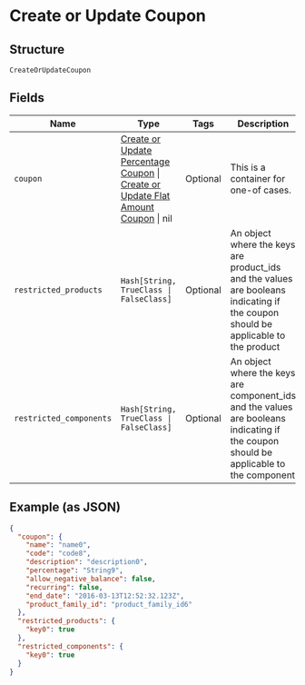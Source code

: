 
# Create or Update Coupon

## Structure

`CreateOrUpdateCoupon`

## Fields

| Name | Type | Tags | Description |
|  --- | --- | --- | --- |
| `coupon` | [Create or Update Percentage Coupon](../../doc/models/create-or-update-percentage-coupon.md) \| [Create or Update Flat Amount Coupon](../../doc/models/create-or-update-flat-amount-coupon.md) \| nil | Optional | This is a container for one-of cases. |
| `restricted_products` | `Hash[String, TrueClass \| FalseClass]` | Optional | An object where the keys are product_ids and the values are booleans indicating if the coupon should be applicable to the product |
| `restricted_components` | `Hash[String, TrueClass \| FalseClass]` | Optional | An object where the keys are component_ids and the values are booleans indicating if the coupon should be applicable to the component |

## Example (as JSON)

```json
{
  "coupon": {
    "name": "name0",
    "code": "code8",
    "description": "description0",
    "percentage": "String9",
    "allow_negative_balance": false,
    "recurring": false,
    "end_date": "2016-03-13T12:52:32.123Z",
    "product_family_id": "product_family_id6"
  },
  "restricted_products": {
    "key0": true
  },
  "restricted_components": {
    "key0": true
  }
}
```


